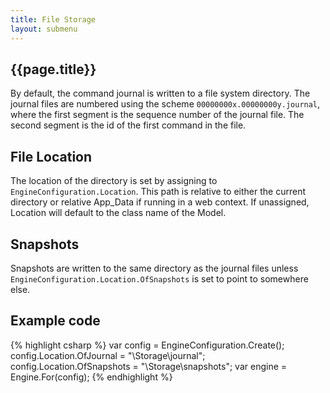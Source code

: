 ```yaml
---
title: File Storage
layout: submenu
---
```

## {{page.title}}
By default, the command journal is written to a file system directory.
The journal files are numbered using the scheme `00000000x.00000000y.journal`, where the
first segment is the sequence number of the journal file. The second segment is the id of the first command in the file.

## File Location
The location of the directory is set by assigning to `EngineConfiguration.Location`.
This path is relative to either the current directory or relative App_Data if running in a web context.
If unassigned, Location will default to the class name of the Model.

## Snapshots
Snapshots are written to the same directory as the journal files unless `EngineConfiguration.Location.OfSnapshots` is set to point to somewhere else.

## Example code
{% highlight csharp %}
var config = EngineConfiguration.Create();
config.Location.OfJournal = "\\Storage\journal";
config.Location.OfSnapshots = "\\Storage\snapshots";
var engine = Engine.For<MyModel>(config);
{% endhighlight %}
